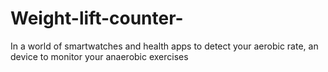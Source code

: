 # Weight-lift-counter-
In a world of smartwatches and health apps to detect your aerobic rate, an device to monitor your anaerobic exercises

